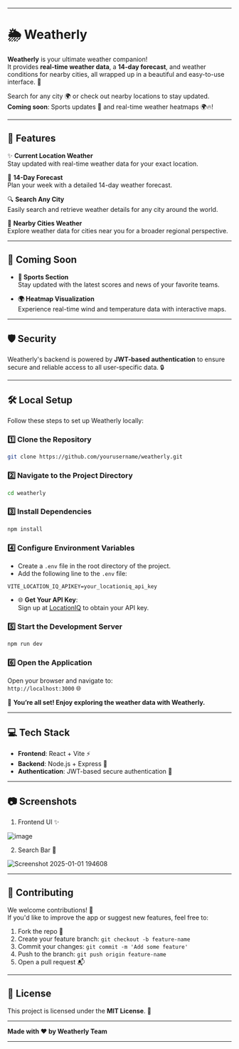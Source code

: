 
---

# 🌦️ Weatherly

**Weatherly** is your ultimate weather companion!  
It provides **real-time weather data**, a **14-day forecast**, and weather conditions for nearby cities, all wrapped up in a beautiful and easy-to-use interface. 🌈  

Search for any city 🌍 or check out nearby locations to stay updated.  
**Coming soon**: Sports updates 🏅 and real-time weather heatmaps 🌍🔥!

---

## 🚀 Features  

✨ **Current Location Weather**  
Stay updated with real-time weather data for your exact location.  

📅 **14-Day Forecast**  
Plan your week with a detailed 14-day weather forecast.  

🔍 **Search Any City**  
Easily search and retrieve weather details for any city around the world.  

📍 **Nearby Cities Weather**  
Explore weather data for cities near you for a broader regional perspective.  

---

## 🌟 Coming Soon  

- **🏈 Sports Section**  
Stay updated with the latest scores and news of your favorite teams.  

- **🌍 Heatmap Visualization**  
Experience real-time wind and temperature data with interactive maps.  

---

## 🛡️ Security  

Weatherly's backend is powered by **JWT-based authentication** to ensure secure and reliable access to all user-specific data. 🔒  

---

## 🛠️ Local Setup  

Follow these steps to set up Weatherly locally:  

### 1️⃣ Clone the Repository  

```bash
git clone https://github.com/yourusername/weatherly.git
```  

### 2️⃣ Navigate to the Project Directory  

```bash
cd weatherly
```  

### 3️⃣ Install Dependencies  

```bash
npm install
```  

### 4️⃣ Configure Environment Variables  

- Create a `.env` file in the root directory of the project.  
- Add the following line to the `.env` file:  

```env
VITE_LOCATION_IQ_APIKEY=your_locationiq_api_key
```  

- 🌐 **Get Your API Key**:  
  Sign up at [LocationIQ](https://locationiq.com/) to obtain your API key.  

### 5️⃣ Start the Development Server  

```bash
npm run dev
```  

### 6️⃣ Open the Application  

Open your browser and navigate to:  
`http://localhost:3000` 🌐  

🎉 **You’re all set! Enjoy exploring the weather data with Weatherly.**  

---

## 💻 Tech Stack  

- **Frontend**: React + Vite ⚡  
- **Backend**: Node.js + Express 🚀  
- **Authentication**: JWT-based secure authentication 🔐  

---
## 📷 Screenshots  

1. Frontend UI ✨
   
![image](https://github.com/user-attachments/assets/3966f7f6-b476-48f2-9dd7-fb069bf74af5)
  
2. Search Bar 🔎
   
![Screenshot 2025-01-01 194608](https://github.com/user-attachments/assets/d485f4a0-5ef3-4ead-9fc0-939f796eb176)


---

## 🤝 Contributing  

We welcome contributions! 🙌  
If you'd like to improve the app or suggest new features, feel free to:  

1. Fork the repo 🍴  
2. Create your feature branch: `git checkout -b feature-name`  
3. Commit your changes: `git commit -m 'Add some feature'`  
4. Push to the branch: `git push origin feature-name`  
5. Open a pull request 📬  

---

## 📜 License  

This project is licensed under the **MIT License**. 📄  

---


**Made with ❤️ by Weatherly Team**  

--- 

